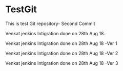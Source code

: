 # TestGit
This is test Git repository- Second Commit

Venkat jenkins Intigration done on 28th Aug 18.

Venkat jenkins Intigration done on 28th Aug 18 -Ver 1


Venkat jenkins Intigration done on 28th Aug 18 -Ver 2



Venkat jenkins Intigration done on 28th Aug 18 -Ver 3
